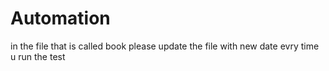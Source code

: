# Automation
in the file that is called book 
please update the file with new date evry time u run the test 
